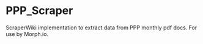 PPP_Scraper
===========

ScraperWiki implementation to extract data from PPP monthly pdf docs. For use by Morph.io.
